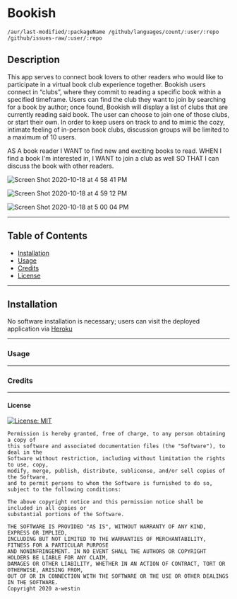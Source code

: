   # Bookish

	/aur/last-modified/:packageName /github/languages/count/:user/:repo /github/issues-raw/:user/:repo

  ## Description  

This app serves to connect book lovers to other readers who would like to participate in a virtual book club experience together. Bookish users connect in “clubs”, where they commit to reading a specific book within a specified timeframe. Users can find the club they want to join by searching for a book by author; once found, Bookish will display a list of clubs that are currently reading said book. The user can choose to join one of those clubs, or start their own. In order to keep users on track to and to mimic the cozy, intimate feeling of in-person book clubs, discussion groups will be limited to a maximum of 10 users. 

AS A book reader
I WANT to find new and exciting books to read. 
WHEN I find a book I'm interested in,
I WANT to join a club as well 
SO THAT I can discuss the book with other readers.
  
![Screen Shot 2020-10-18 at 4 58 41 PM](https://user-images.githubusercontent.com/69770137/96387123-e1109580-116d-11eb-9647-629175df1be1.png)

![Screen Shot 2020-10-18 at 4 59 12 PM](https://user-images.githubusercontent.com/69770137/96387127-e4a41c80-116d-11eb-8852-aeb3bfb94ecf.png)

![Screen Shot 2020-10-18 at 5 00 04 PM](https://user-images.githubusercontent.com/69770137/96387131-e7067680-116d-11eb-919d-a5bfd3c0edca.png)

  ******

  ## Table of Contents 
  
  * [Installation](#installation)
  * [Usage](#usage)
  * [Credits](#credits)
  * [License](#license)
  
  ******

  ## Installation
  
  No software installation is necessary; users can visit the deployed application via [Heroku](http://gt-bookish.herokuapp.com/)

  ******

  ### Usage


  ******

  ### Credits
  

  ******

  #### License
  
  [![License: MIT](https://img.shields.io/badge/License-MIT-yellow.svg)](https://opensource.org/licenses/MIT)

    Permission is hereby granted, free of charge, to any person obtaining a copy of 
    this software and associated documentation files (the "Software"), to deal in the 
    Software without restriction, including without limitation the rights to use, copy, 
    modify, merge, publish, distribute, sublicense, and/or sell copies of the Software, 
    and to permit persons to whom the Software is furnished to do so, subject to the following conditions:
    
    The above copyright notice and this permission notice shall be included in all copies or 
    substantial portions of the Software.
    
    THE SOFTWARE IS PROVIDED "AS IS", WITHOUT WARRANTY OF ANY KIND, EXPRESS OR IMPLIED, 
    INCLUDING BUT NOT LIMITED TO THE WARRANTIES OF MERCHANTABILITY, FITNESS FOR A PARTICULAR PURPOSE 
    AND NONINFRINGEMENT. IN NO EVENT SHALL THE AUTHORS OR COPYRIGHT HOLDERS BE LIABLE FOR ANY CLAIM, 
    DAMAGES OR OTHER LIABILITY, WHETHER IN AN ACTION OF CONTRACT, TORT OR OTHERWISE, ARISING FROM, 
    OUT OF OR IN CONNECTION WITH THE SOFTWARE OR THE USE OR OTHER DEALINGS IN THE SOFTWARE. 
    Copyright 2020 a-westin  

